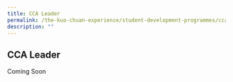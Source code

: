 ```yaml
---
title: CCA Leader
permalink: /the-kuo-chuan-experience/student-development-programmes/cca-leader/
description: ""
---
```

## CCA Leader


Coming Soon